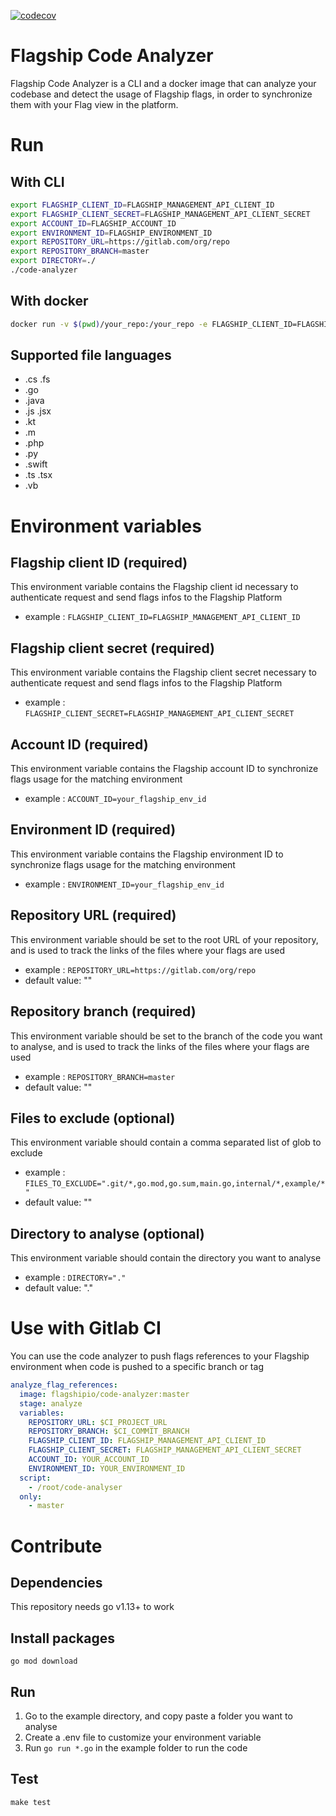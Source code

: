 [![codecov](https://codecov.io/gh/flagship-io/codebase-analyzer/branch/master/graph/badge.svg?token=71NXZN582Y)](https://codecov.io/gh/flagship-io/codebase-analyzer)

# Flagship Code Analyzer

Flagship Code Analyzer is a CLI and a docker image that can analyze your codebase and detect the usage of Flagship flags, in order to synchronize them with your Flag view in the platform.

# Run

## With CLI

```sh
export FLAGSHIP_CLIENT_ID=FLAGSHIP_MANAGEMENT_API_CLIENT_ID
export FLAGSHIP_CLIENT_SECRET=FLAGSHIP_MANAGEMENT_API_CLIENT_SECRET
export ACCOUNT_ID=FLAGSHIP_ACCOUNT_ID
export ENVIRONMENT_ID=FLAGSHIP_ENVIRONMENT_ID
export REPOSITORY_URL=https://gitlab.com/org/repo
export REPOSITORY_BRANCH=master
export DIRECTORY=./
./code-analyzer
```

## With docker

```sh
docker run -v $(pwd)/your_repo:/your_repo -e FLAGSHIP_CLIENT_ID=FLAGSHIP_MANAGEMENT_API_CLIENT_ID -e FLAGSHIP_CLIENT_SECRET=FLAGSHIP_MANAGEMENT_API_CLIENT_SECRET -e ACCOUNT_ID=FLAGSHIP_ACCOUNT_ID -e ENVIRONMENT_ID=your_env_id -e REPOSITORY_URL=https://gitlab.com/org/repo -e REPOSITORY_BRANCH=master -e DIRECTORY=/your_repo flagshipio/code-analyzer
```

## Supported file languages
- .cs .fs
- .go
- .java
- .js .jsx
- .kt
- .m
- .php
- .py
- .swift
- .ts .tsx
- .vb

# Environment variables

## Flagship client ID (required)

This environment variable contains the Flagship client id necessary to authenticate request and send flags infos to the Flagship Platform

- example : `FLAGSHIP_CLIENT_ID=FLAGSHIP_MANAGEMENT_API_CLIENT_ID`

## Flagship client secret (required)

This environment variable contains the Flagship client secret necessary to authenticate request and send flags infos to the Flagship Platform

- example : `FLAGSHIP_CLIENT_SECRET=FLAGSHIP_MANAGEMENT_API_CLIENT_SECRET`

## Account ID (required)

This environment variable contains the Flagship account ID to synchronize flags usage for the matching environment

- example : `ACCOUNT_ID=your_flagship_env_id`

## Environment ID (required)

This environment variable contains the Flagship environment ID to synchronize flags usage for the matching environment

- example : `ENVIRONMENT_ID=your_flagship_env_id`

## Repository URL (required)

This environment variable should be set to the root URL of your repository, and is used to track the links of the files where your flags are used

- example : `REPOSITORY_URL=https://gitlab.com/org/repo`
- default value: ""

## Repository branch (required)

This environment variable should be set to the branch of the code you want to analyse, and is used to track the links of the files where your flags are used

- example : `REPOSITORY_BRANCH=master`
- default value: ""

## Files to exclude (optional)

This environment variable should contain a comma separated list of glob to exclude

- example : `FILES_TO_EXCLUDE=".git/*,go.mod,go.sum,main.go,internal/*,example/*"`
- default value: ""

## Directory to analyse (optional)

This environment variable should contain the directory you want to analyse

- example : `DIRECTORY="."`
- default value: "."

# Use with Gitlab CI

You can use the code analyzer to push flags references to your Flagship environment when code is pushed to a specific branch or tag

```yaml
analyze_flag_references:
  image: flagshipio/code-analyzer:master
  stage: analyze
  variables:
    REPOSITORY_URL: $CI_PROJECT_URL
    REPOSITORY_BRANCH: $CI_COMMIT_BRANCH
    FLAGSHIP_CLIENT_ID: FLAGSHIP_MANAGEMENT_API_CLIENT_ID
    FLAGSHIP_CLIENT_SECRET: FLAGSHIP_MANAGEMENT_API_CLIENT_SECRET
    ACCOUNT_ID: YOUR_ACCOUNT_ID
    ENVIRONMENT_ID: YOUR_ENVIRONMENT_ID
  script:
    - /root/code-analyser
  only:
    - master
```

# Contribute

## Dependencies

This repository needs go v1.13+ to work

## Install packages

`go mod download`

## Run

1. Go to the example directory, and copy paste a folder you want to analyse
2. Create a .env file to customize your environment variable
3. Run `go run *.go` in the example folder to run the code

## Test 

```
make test
```
